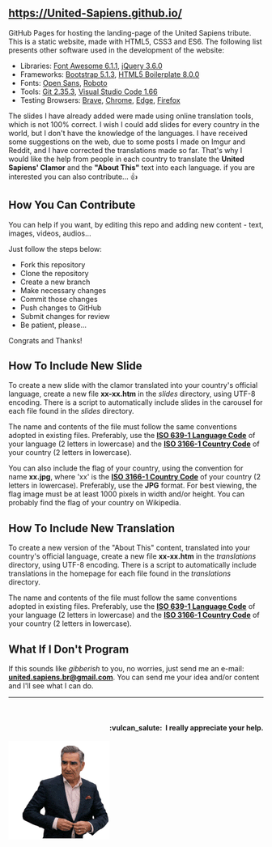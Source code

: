 ## https://United-Sapiens.github.io/

GitHub Pages for hosting the landing-page of the United Sapiens tribute. This is a static website, made with HTML5, CSS3 and ES6. The following list presents other software used in the development of the website:

- Libraries: [Font Awesome 6.1.1](https://fontawesome.com/), [jQuery 3.6.0](https://jquery.com/)
- Frameworks: [Bootstrap 5.1.3](https://getbootstrap.com/), [HTML5 Boilerplate 8.0.0](https://html5boilerplate.com/)
- Fonts: [Open Sans](https://fonts.google.com/specimen/Open+Sans), [Roboto](https://fonts.google.com/specimen/Roboto)
- Tools: [Git 2.35.3](https://git-scm.com/), [Visual Studio Code 1.66](https://code.visualstudio.com/)
- Testing Browsers: [Brave](https://brave.com/), [Chrome](https://www.google.pt/intl/en-US/chrome/), [Edge](https://www.microsoft.com/en-us/edge/), [Firefox](https://www.mozilla.org/en-US/firefox/)

The slides I have already added were made using online translation tools, which is not 100% correct. I wish I could add slides for every country in the world, but I don't have the knowledge of the languages. I have received some suggestions on the web, due to some posts I made on Imgur and Reddit, and I have corrected the translations made so far. That's why I would like the help from people in each country to translate the **United Sapiens' Clamor** and the **"About This"** text into each language. if you are interested you can also contribute...   :thumbsup:


## How You Can Contribute

You can help if you want, by editing this repo and adding new content - text, images, videos, audios...

Just follow the steps below:

- Fork this repository
- Clone the repository
- Create a new branch
- Make necessary changes
- Commit those changes
- Push changes to GitHub
- Submit changes for review
- Be patient, please...

Congrats and Thanks!


## How To Include New Slide

To create a new slide with the clamor translated into your country's official language, create a new file **xx-xx.htm** in the *slides* directory, using UTF-8 encoding. There is a script to automatically include slides in the carousel for each file found in the *slides* directory.

The name and contents of the file must follow the same conventions adopted in existing files. Preferably, use the [**ISO 639-1 Language Code**](https://www.w3schools.com/tags/ref_language_codes.asp) of your language (2 letters in lowercase) and the [**ISO 3166-1 Country Code**](https://www.w3schools.com/tags/ref_country_codes.asp) of your country (2 letters in lowercase).

You can also include the flag of your country, using the convention for name **xx.jpg**, where 'xx' is the [**ISO 3166-1 Country Code**](https://www.w3schools.com/tags/ref_country_codes.asp) of your country (2 letters in lowercase). Preferably, use the **JPG** format. For best viewing, the flag image must be at least 1000 pixels in width and/or height. You can probably find the flag of your country on Wikipedia.


## How To Include New Translation

To create a new version of the "About This" content, translated into your country's official language, create a new file **xx-xx.htm** in the *translations* directory, using UTF-8 encoding. There is a script to automatically include translations in the homepage for each file found in the *translations* directory.

The name and contents of the file must follow the same conventions adopted in existing files. Preferably, use the [**ISO 639-1 Language Code**](https://www.w3schools.com/tags/ref_language_codes.asp) of your language (2 letters in lowercase) and the [**ISO 3166-1 Country Code**](https://www.w3schools.com/tags/ref_country_codes.asp) of your country (2 letters in lowercase).


## What If I Don't Program

If this sounds like *gibberish* to you, no worries, just send me an e-mail: **united.sapiens.br@gmail.com**. You can send me your idea and/or content and I'll see what I can do.

- - -
<br />

<h4 align="right">:vulcan_salute:&nbsp; I really appreciate your help.</h4>

![Repository Meme](/assets/repo-meme.gif)

